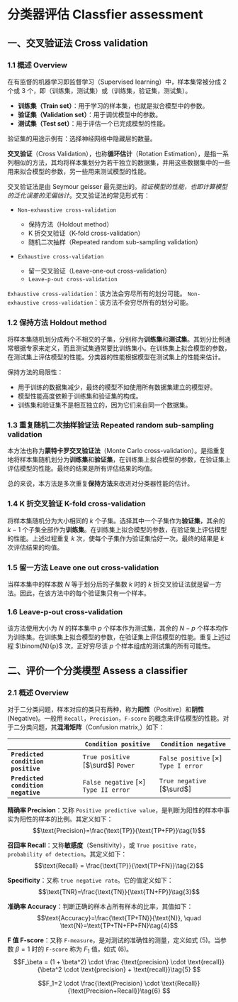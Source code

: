 <!-- @import "../../引用/my-style.less" -->

# 分类器评估 Classfier assessment

## 一、交叉验证法 Cross validation

### 1.1 概述 Overview

在有监督的机器学习即监督学习（Supervised learning）中，样本集常被分成 2 个或 3 个，即（训练集，测试集）或（训练集，验证集，测试集）。

- **训练集（Train set）**：用于学习的样本集，也就是拟合模型中的参数。
- **验证集（Validation set）**：用于调优模型中的参数。
- **测试集（Test set）**：用于评估一个已完成模型的性能。

验证集的用途示例有：选择神经网络中隐藏层的数量。

**交叉验证**（Cross Validation），也称**循环估计**（Rotation Estimation），是指一系列相似的方法，其均将样本集划分为若干独立的数据集，并用这些数据集中的一些用来拟合模型的参数，另一些用来测试模型的性能。

交叉验证法是由 Seymour geisser 最先提出的。*验证模型的性能，也即计算模型的泛化误差的无偏估计*。交叉验证法的常见形式有：

- `Non-exhaustive cross-validation`
  - 保持方法（Holdout method）
  - K 折交叉验证（K-fold cross-validation）
  - 随机二次抽样（Repeated random sub-sampling validation）

- `Exhaustive cross-validation`
  - 留一交叉验证（Leave-one-out cross-validation）
  - `Leave-p-out cross-validation`

`Exhaustive cross-validation`：该方法会穷尽所有的划分可能。
`Non-exhaustive cross-validation`：该方法不会穷尽所有的划分可能。

### 1.2 保持方法 Holdout method

将样本集随机划分成两个不相交的子集，分别称为**训练集**和**测试集**。其划分比例通常根据专家来定义，而且测试集通常要比训练集小。在训练集上拟合模型的参数，在测试集上评估模型的性能。分类器的性能根据模型在测试集上的性能来估计。

保持方法的局限性：

- 用于训练的数据集减少，最终的模型不如使用所有数据集建立的模型好。
- 模型性能高度依赖于训练集和验证集的构成。
- 训练集和验证集不是相互独立的，因为它们来自同一个数据集。

### 1.3 重复随机二次抽样验证法 Repeated random sub-sampling validation

本方法也称为**蒙特卡罗交叉验证法**（Monte Carlo cross-validation）。是指重复地将样本集随机划分为**训练集**和**验证集**，在训练集上拟合模型的参数，在验证集上评估模型的性能。最终的结果是所有评估结果的均值。

总的来说，本方法是多次重复**保持方法**来改进对分类器性能的估计。

### 1.4 K 折交叉验证 K-fold cross-validation

将样本集随机分为大小相同的 $k$ 个子集。选择其中一个子集作为**验证集**，其余的 $k-1$ 个子集全部作为**训练集**。在训练集上拟合模型的参数，在验证集上评估模型的性能。上述过程重复 $k$ 次，使每个子集作为验证集恰好一次。最终的结果是 $k$ 次评估结果的均值。

### 1.5 留一方法 Leave one out cross-validation

当样本集中的样本数 $N$ 等于划分后的子集数 $k$ 时的 $k$ 折交叉验证法就是留一方法。因此，在该方法中的每个验证集只有一个样本。

### 1.6 Leave-p-out cross-validation

该方法使用大小为 $N$ 的样本集中 $p$ 个样本作为测试集，其余的 $N-p$ 个样本均作为训练集。在训练集上拟合模型的参数，在验证集上评估模型的性能。重复上述过程 $\binom{N}{p}$ 次，正好穷尽该 $p$ 个样本组成的测试集的所有可能性。

## 二、评价一个分类模型 Assess a classifier

### 2.1 概述 Overview

对于二分类问题，样本对应的类只有两种，称为**阳性**（Positive）和**阴性**(Negative)。一般用 `Recall`，`Precision`，`F-score` 的概念来评估模型的性能。对于二分类问题，其**混淆矩阵**（Confusion matrix,）如下：

|                                    | `Condition positive`                        | `Condition negative`                       |
| ---------------------------------- | ------------------------------------------- | ------------------------------------------ |
| **`Predicted condition positive`** | `True positive` [$\surd$] `Power`           | `False positive` [$\times$] `Type I error` |
| **`Predicted condition negative`** | `False negative` [$\times$] `Type II error` | `True negative` [$\surd$]                  |

**精确率 Precision**：又称 `Positive predictive value`，是判断为阳性的样本中事实为阳性的样本的比例。其定义如下：
$$\text{Precision}=\frac{\text{TP}}{\text{TP+FP}}\tag{1}$$

**召回率 Recall**：又称**敏感度**（Sensitivity），或 `True positive rate`，`probability of detection`。其定义如下：
$$\text{Recall} = \frac{\text{TP}}{\text{TP+FN}}\tag{2}$$

**Specificity**：又称 `true negative rate`。它的值定义如下：
$$\text{TNR}=\frac{\text{TN}}{\text{TN+FP}}\tag{3}$$

**准确率 Accuracy**：判断正确的样本占所有样本的比率，其值如下：
$$\text{Accuracy}=\frac{\text{TP+TN}}{\text{N}}, \quad \text{N}=\text{TP+TN+FP+FN}\tag{4}$$

**F 值 F-score**：又称 `F-measure`，是对测试的准确性的测量，定义如式 $(5)$。当参数 $\beta=1$ 时的 `F-score` 称为 $F_1$ 值，如式 $(6)$。
$$F_\beta = (1 + \beta^2) \cdot \frac {\text{precision} \cdot \text{recall}} {\beta^2 \cdot \text{precision} + \text{recall}}\tag{5}
$$

$$F_1=2 \cdot \frac{\text{Precision} \cdot \text{Recall}}{\text{Precision+Recall}}\tag{6}
$$
